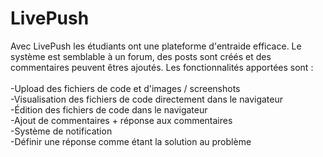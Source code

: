 LivePush
========

Avec LivePush les étudiants ont une plateforme d'entraide efficace. Le système est semblable à un forum, des posts sont créés et des commentaires peuvent êtres ajoutés. Les fonctionnalités apportées sont :<br><br>
-Upload des fichiers de code et d'images / screenshots<br>
-Visualisation des fichiers de code directement dans le navigateur<br>
-Édition des fichiers de code dans le navigateur<br>
-Ajout de commentaires + réponse aux commentaires<br>
-Système de notification<br>
-Définir une réponse comme étant la solution au problème
